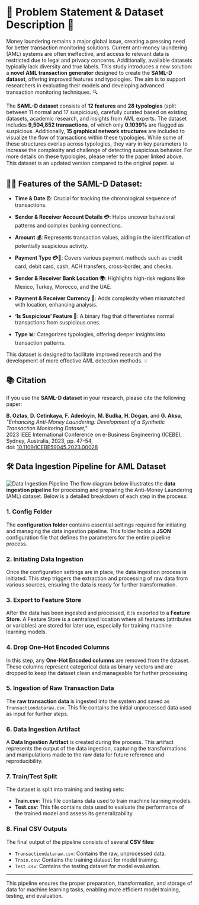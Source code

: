 # 🚨 Problem Statement & Dataset Description 🚨

Money laundering remains a major global issue, creating a pressing need for better transaction monitoring solutions. Current anti-money laundering (AML) systems are often ineffective, and access to relevant data is restricted due to legal and privacy concerns. Additionally, available datasets typically lack diversity and true labels. This study introduces a new solution: a **novel AML transaction generator** designed to create the **SAML-D dataset**, offering improved features and typologies. The aim is to support researchers in evaluating their models and developing advanced transaction monitoring techniques. 🔍

The **SAML-D dataset** consists of **12 features** and **28 typologies** (split between 11 normal and 17 suspicious), carefully curated based on existing datasets, academic research, and insights from AML experts. The dataset includes **9,504,852 transactions**, of which only **0.1039%** are flagged as suspicious. Additionally, **15 graphical network structures** are included to visualize the flow of transactions within these typologies. While some of these structures overlap across typologies, they vary in key parameters to increase the complexity and challenge of detecting suspicious behavior. For more details on these typologies, please refer to the paper linked above. This dataset is an updated version compared to the original paper. 📊

## 🧑‍💼 **Features of the SAML-D Dataset**:

- **Time & Date ⏰**: Crucial for tracking the chronological sequence of transactions.
  
- **Sender & Receiver Account Details 💳**: Helps uncover behavioral patterns and complex banking connections.

- **Amount 💰**: Represents transaction values, aiding in the identification of potentially suspicious activity.

- **Payment Type 💳📝**: Covers various payment methods such as credit card, debit card, cash, ACH transfers, cross-border, and checks.

- **Sender & Receiver Bank Location 🌍**: Highlights high-risk regions like Mexico, Turkey, Morocco, and the UAE.

- **Payment & Receiver Currency 💱**: Adds complexity when mismatched with location, enhancing analysis.

- **‘Is Suspicious’ Feature 🚨**: A binary flag that differentiates normal transactions from suspicious ones.

- **Type 📊**: Categorizes typologies, offering deeper insights into transaction patterns.

This dataset is designed to facilitate improved research and the development of more effective AML detection methods. 💡


## 📚 Citation

If you use the **SAML-D dataset** in your research, please cite the following paper:

**B. Oztas**, **D. Cetinkaya**, **F. Adedoyin**, **M. Budka**, **H. Dogan**, and **G. Aksu**,  
*"Enhancing Anti-Money Laundering: Development of a Synthetic Transaction Monitoring Dataset,"*  
2023 IEEE International Conference on e-Business Engineering (ICEBE), Sydney, Australia, 2023, pp. 47-54,  
doi: [10.1109/ICEBE59045.2023.00028](https://ieeexplore.ieee.org/document/10356193)


## 🛠 Data Ingestion Pipeline for AML Dataset

![Data Ingestion Pipeline]("/Assets/DataIngestion.jpg")
The flow diagram below illustrates the **data ingestion pipeline** for processing and preparing the Anti-Money Laundering (AML) dataset. Below is a detailed breakdown of each step in the process:

### 1. **Config Folder**
The **configuration folder** contains essential settings required for initiating and managing the data ingestion pipeline. This folder holds a **JSON** configuration file that defines the parameters for the entire pipeline process.

### 2. **Initiating Data Ingestion**
Once the configuration settings are in place, the data ingestion process is initiated. This step triggers the extraction and processing of raw data from various sources, ensuring the data is ready for further transformation.

### 3. **Export to Feature Store**
After the data has been ingested and processed, it is exported to a **Feature Store**. A Feature Store is a centralized location where all features (attributes or variables) are stored for later use, especially for training machine learning models.

### 4. **Drop One-Hot Encoded Columns**
In this step, any **One-Hot Encoded columns** are removed from the dataset. These columns represent categorical data as binary vectors and are dropped to keep the dataset clean and manageable for further processing.

### 5. **Ingestion of Raw Transaction Data**
The **raw transaction data** is ingested into the system and saved as `Transactiondataraw.csv`. This file contains the initial unprocessed data used as input for further steps.

### 6. **Data Ingestion Artifact**
A **Data Ingestion Artifact** is created during the process. This artifact represents the output of the data ingestion, capturing the transformations and manipulations made to the raw data for future reference and reproducibility.

### 7. **Train/Test Split**
The dataset is split into training and testing sets:
  - **Train.csv**: This file contains data used to train machine learning models.
  - **Test.csv**: This file contains data used to evaluate the performance of the trained model and assess its generalizability.

### 8. **Final CSV Outputs**
The final output of the pipeline consists of several **CSV files**:
  - `Transactiondataraw.csv`: Contains the raw, unprocessed data.
  - `Train.csv`: Contains the training dataset for model training.
  - `Test.csv`: Contains the testing dataset for model evaluation.

---

This pipeline ensures the proper preparation, transformation, and storage of data for machine learning tasks, enabling more efficient model training, testing, and evaluation.

